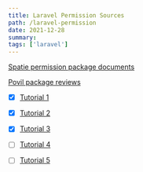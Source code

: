 ```yaml
---
title: Laravel Permission Sources 
path: /laravel-permission
date: 2021-12-28
summary: 
tags: ['laravel']
---
```


[Spatie permission package documents](https://spatie.be/index.php/docs/laravel-permission/v5/introduction)

[Povil package reviews](https://www.youtube.com/watch?v=NgToi0uiMNQ&t=477s)

- [x] [Tutorial 1](https://www.youtube.com/watch?v=zIgYJlu03bI)
- [x] [Tutorial 2](https://www.youtube.com/watch?v=nx6eGEKnkwU)
- [x] [Tutorial 3](https://www.youtube.com/watch?v=rkLeeWftBww&t=398s)
- [ ] [Tutorial 4](https://www.youtube.com/watch?v=PQh58dmIUgg&t=62s)
- [ ] [Tutorial 5](https://www.youtube.com/watch?v=TF7USUWZlQ8)

